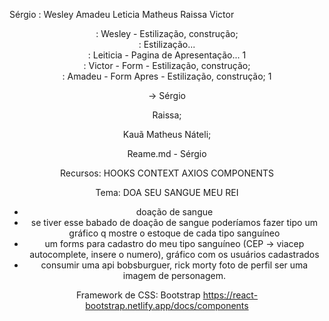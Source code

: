 Sérgio :
Wesley
Amadeu
Leticia
Matheus
Raissa
Victor


<Header /> : Wesley - Estilização, construção;

<Main /> : Estilização...
<Section 0> : Leiticia - Pagina de Apresentação... 1

<Section 1> : Victor - Form - Estilização, construção; 
<Section 2> : Amadeu - Form Apres - Estilização, construção; 1

-> Sérgio

<Footer /> Raissa;



Kauã Matheus Náteli;

Reame.md - Sérgio



Recursos:
HOOKS
CONTEXT
AXIOS
COMPONENTS

Tema:
DOA SEU SANGUE MEU REI
- doação de sangue
- se tiver esse babado de doação de sangue poderíamos fazer tipo um gráfico q mostre o estoque de cada tipo sanguíneo
- um forms para cadastro do meu tipo sanguíneo (CEP -> viacep autocomplete, insere o numero), gráfico com os usuários cadastrados
- consumir uma api bobsburguer, rick morty foto de perfil ser uma imagem de personagem.


Framework de CSS:
Bootstrap
https://react-bootstrap.netlify.app/docs/components